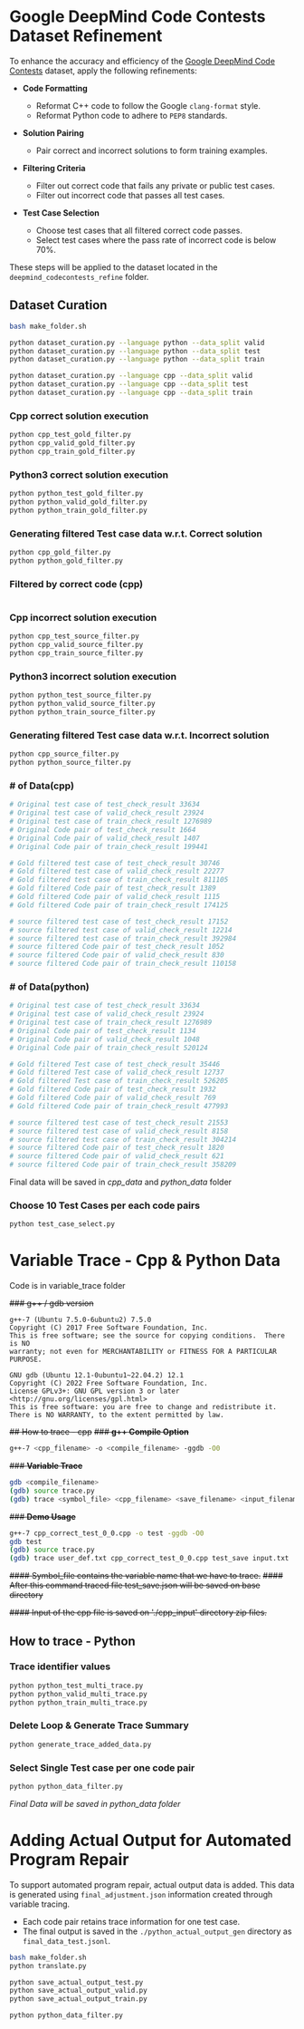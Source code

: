 # Google DeepMind Code Contests Dataset Refinement

To enhance the accuracy and efficiency of the [Google DeepMind Code Contests](https://github.com/google-deepmind/code_contests) dataset, apply the following refinements:

- **Code Formatting**  
  - Reformat C++ code to follow the Google `clang-format` style.
  - Reformat Python code to adhere to `PEP8` standards.

- **Solution Pairing**  
  - Pair correct and incorrect solutions to form training examples.

- **Filtering Criteria**  
  - Filter out correct code that fails any private or public test cases.
  - Filter out incorrect code that passes all test cases.

- **Test Case Selection**  
  - Choose test cases that all filtered correct code passes.
  - Select test cases where the pass rate of incorrect code is below 70%.

These steps will be applied to the dataset located in the `deepmind_codecontests_refine` folder.


## Dataset Curation
```bash
bash make_folder.sh

python dataset_curation.py --language python --data_split valid
python dataset_curation.py --language python --data_split test
python dataset_curation.py --language python --data_split train

python dataset_curation.py --language cpp --data_split valid
python dataset_curation.py --language cpp --data_split test
python dataset_curation.py --language cpp --data_split train
```
### Cpp correct solution execution
```bash
python cpp_test_gold_filter.py
python cpp_valid_gold_filter.py
python cpp_train_gold_filter.py
```
### Python3 correct solution execution
```bash
python python_test_gold_filter.py
python python_valid_gold_filter.py
python python_train_gold_filter.py
```
### Generating filtered Test case data w.r.t. Correct solution
```bash
python cpp_gold_filter.py
python python_gold_filter.py
```
### Filtered by correct code (cpp)
```python

```

### Cpp incorrect solution execution
```bash
python cpp_test_source_filter.py
python cpp_valid_source_filter.py
python cpp_train_source_filter.py
```
### Python3 incorrect solution execution
```bash
python python_test_source_filter.py
python python_valid_source_filter.py
python python_train_source_filter.py
```
### Generating filtered Test case data w.r.t. Incorrect solution
```bash
python cpp_source_filter.py
python python_source_filter.py
```
### # of Data(cpp)
```python
# Original test case of test_check_result 33634
# Original test case of valid_check_result 23924
# Original test case of train_check_result 1276989
# Original Code pair of test_check_result 1664
# Original Code pair of valid_check_result 1407
# Original Code pair of train_check_result 199441

# Gold filtered test case of test_check_result 30746
# Gold filtered test case of valid_check_result 22277
# Gold filtered test case of train_check_result 811105
# Gold filtered Code pair of test_check_result 1389
# Gold filtered Code pair of valid_check_result 1115
# Gold filtered Code pair of train_check_result 174125

# source filtered test case of test_check_result 17152
# source filtered test case of valid_check_result 12214
# source filtered test case of train_check_result 392984
# source filtered Code pair of test_check_result 1052
# source filtered Code pair of valid_check_result 830
# source filtered Code pair of train_check_result 110158
```

### # of Data(python)
```python
# Original test case of test_check_result 33634
# Original test case of valid_check_result 23924
# Original test case of train_check_result 1276989
# Original Code pair of test_check_result 1134
# Original Code pair of valid_check_result 1048
# Original Code pair of train_check_result 520124

# Gold filtered Test case of test_check_result 35446
# Gold filtered Test case of valid_check_result 12737
# Gold filtered Test case of train_check_result 526205
# Gold filtered Code pair of test_check_result 1932
# Gold filtered Code pair of valid_check_result 769
# Gold filtered Code pair of train_check_result 477993

# source filtered test case of test_check_result 21553
# source filtered test case of valid_check_result 8158
# source filtered test case of train_check_result 304214
# source filtered Code pair of test_check_result 1820
# source filtered Code pair of valid_check_result 621
# source filtered Code pair of train_check_result 358209
```


Final data will be saved in *cpp_data* and *python_data* folder
### Choose 10 Test Cases per each code pairs
```bash
python test_case_select.py
```

# Variable Trace - Cpp & Python Data
Code is in variable_trace folder

~~### g++ / gdb version~~
```
g++-7 (Ubuntu 7.5.0-6ubuntu2) 7.5.0
Copyright (C) 2017 Free Software Foundation, Inc.
This is free software; see the source for copying conditions.  There is NO
warranty; not even for MERCHANTABILITY or FITNESS FOR A PARTICULAR PURPOSE.
```
```
GNU gdb (Ubuntu 12.1-0ubuntu1~22.04.2) 12.1
Copyright (C) 2022 Free Software Foundation, Inc.
License GPLv3+: GNU GPL version 3 or later <http://gnu.org/licenses/gpl.html>
This is free software: you are free to change and redistribute it.
There is NO WARRANTY, to the extent permitted by law.
```

~~## How to trace - cpp~~
~~### **g++ Compile Option**~~
```bash
g++-7 <cpp_filename> -o <compile_filename> -ggdb -O0
```

~~### **Variable Trace**~~
```bash
gdb <compile_filename>
(gdb) source trace.py
(gdb) trace <symbol_file> <cpp_filename> <save_filename> <input_filename>
```

~~### **Demo Usage**~~
```bash
g++-7 cpp_correct_test_0_0.cpp -o test -ggdb -O0
gdb test
(gdb) source trace.py
(gdb) trace user_def.txt cpp_correct_test_0_0.cpp test_save input.txt
```
~~#### Symbol_file contains the variable name that we have to trace.~~
~~#### After this command traced file test_save.json will be saved on base directory~~

~~#### Input of the cpp file is saved on './cpp_input' directory zip files.~~

## How to trace - Python
### Trace identifier values
```bash
python python_test_multi_trace.py
python python_valid_multi_trace.py
python python_train_multi_trace.py
```
### Delete Loop & Generate Trace Summary
```bash
python generate_trace_added_data.py
```
### Select Single Test case per one code pair
```bash
python python_data_filter.py
```

*Final Data will be saved in python_data folder*

# Adding Actual Output for Automated Program Repair

To support automated program repair, actual output data is added. This data is generated using `final_adjustment.json` information created through variable tracing.

- Each code pair retains trace information for one test case.
- The final output is saved in the `./python_actual_output_gen` directory as `final_data_test.jsonl`.

```bash
bash make_folder.sh
python translate.py

python save_actual_output_test.py
python save_actual_output_valid.py
python save_actual_output_train.py

python python_data_filter.py
```
